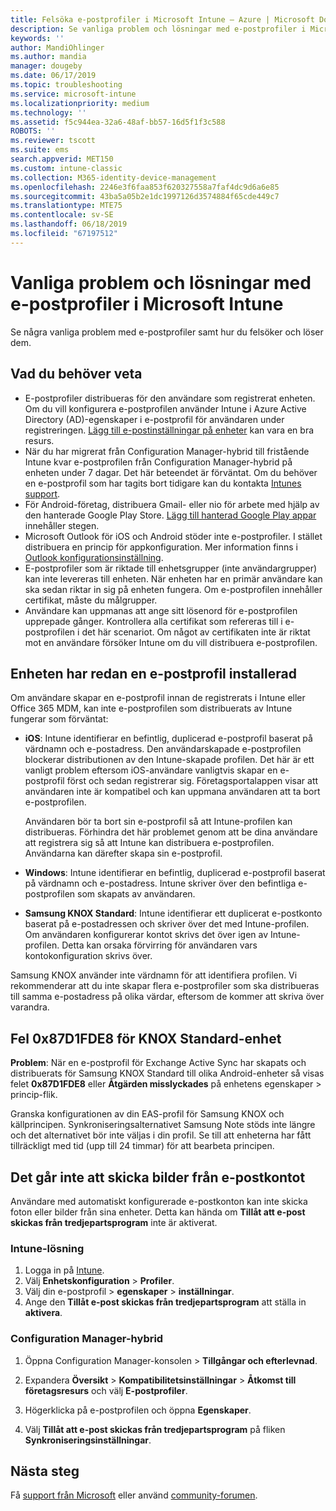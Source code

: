 ```yaml
---
title: Felsöka e-postprofiler i Microsoft Intune – Azure | Microsoft Docs
description: Se vanliga problem och lösningar med e-postprofiler i Microsoft Intune, inklusive duplicerade e-postprofiler och fel på Samsung KNOX Standard Android-enheter.
keywords: ''
author: MandiOhlinger
ms.author: mandia
manager: dougeby
ms.date: 06/17/2019
ms.topic: troubleshooting
ms.service: microsoft-intune
ms.localizationpriority: medium
ms.technology: ''
ms.assetid: f5c944ea-32a6-48af-bb57-16d5f1f3c588
ROBOTS: ''
ms.reviewer: tscott
ms.suite: ems
search.appverid: MET150
ms.custom: intune-classic
ms.collection: M365-identity-device-management
ms.openlocfilehash: 2246e3f6faa853f620327558a7faf4dc9d6a6e85
ms.sourcegitcommit: 43ba5a05b2e1dc1997126d3574884f65cde449c7
ms.translationtype: MTE75
ms.contentlocale: sv-SE
ms.lasthandoff: 06/18/2019
ms.locfileid: "67197512"
---
```

# <a name="common-issues-and-resolutions-with-email-profiles-in-microsoft-intune"></a>Vanliga problem och lösningar med e-postprofiler i Microsoft Intune

Se några vanliga problem med e-postprofiler samt hur du felsöker och löser dem.

## <a name="what-you-need-to-know"></a>Vad du behöver veta

- E-postprofiler distribueras för den användare som registrerat enheten. Om du vill konfigurera e-postprofilen använder Intune i Azure Active Directory (AD)-egenskaper i e-postprofil för användaren under registreringen. [Lägg till e-postinställningar på enheter](email-settings-configure.md) kan vara en bra resurs.
- När du har migrerat från Configuration Manager-hybrid till fristående Intune kvar e-postprofilen från Configuration Manager-hybrid på enheten under 7 dagar. Det här beteendet är förväntat. Om du behöver en e-postprofil som har tagits bort tidigare kan du kontakta [Intunes support](get-support.md).
- För Android-företag, distribuera Gmail- eller nio för arbete med hjälp av den hanterade Google Play Store. [Lägg till hanterad Google Play appar](apps-add-android-for-work.md) innehåller stegen.
- Microsoft Outlook för iOS och Android stöder inte e-postprofiler. I stället distribuera en princip för appkonfiguration. Mer information finns i [Outlook konfigurationsinställning](app-configuration-policies-outlook.md).
- E-postprofiler som är riktade till enhetsgrupper (inte användargrupper) kan inte levereras till enheten. När enheten har en primär användare kan ska sedan riktar in sig på enheten fungera. Om e-postprofilen innehåller certifikat, måste du målgrupper.
- Användare kan uppmanas att ange sitt lösenord för e-postprofilen upprepade gånger. Kontrollera alla certifikat som refereras till i e-postprofilen i det här scenariot. Om något av certifikaten inte är riktat mot en användare försöker Intune om du vill distribuera e-postprofilen.

## <a name="device-already-has-an-email-profile-installed"></a>Enheten har redan en e-postprofil installerad

Om användare skapar en e-postprofil innan de registrerats i Intune eller Office 365 MDM, kan inte e-postprofilen som distribuerats av Intune fungerar som förväntat:

- **iOS**: Intune identifierar en befintlig, duplicerad e-postprofil baserat på värdnamn och e-postadress. Den användarskapade e-postprofilen blockerar distributionen av den Intune-skapade profilen. Det här är ett vanligt problem eftersom iOS-användare vanligtvis skapar en e-postprofil först och sedan registrerar sig. Företagsportalappen visar att användaren inte är kompatibel och kan uppmana användaren att ta bort e-postprofilen.

  Användaren bör ta bort sin e-postprofil så att Intune-profilen kan distribueras. Förhindra det här problemet genom att be dina användare att registrera sig så att Intune kan distribuera e-postprofilen. Användarna kan därefter skapa sin e-postprofil.

- **Windows**: Intune identifierar en befintlig, duplicerad e-postprofil baserat på värdnamn och e-postadress. Intune skriver över den befintliga e-postprofilen som skapats av användaren.

- **Samsung KNOX Standard**: Intune identifierar ett duplicerat e-postkonto baserat på e-postadressen och skriver över det med Intune-profilen. Om användaren konfigurerar kontot skrivs det över igen av Intune-profilen. Detta kan orsaka förvirring för användaren vars kontokonfiguration skrivs över.

Samsung KNOX använder inte värdnamn för att identifiera profilen. Vi rekommenderar att du inte skapar flera e-postprofiler som ska distribueras till samma e-postadress på olika värdar, eftersom de kommer att skriva över varandra.

## <a name="error-0x87d1fde8-for-knox-standard-device"></a>Fel 0x87D1FDE8 för KNOX Standard-enhet

**Problem**: När en e-postprofil för Exchange Active Sync har skapats och distribuerats för Samsung KNOX Standard till olika Android-enheter så visas felet **0x87D1FDE8** eller **Åtgärden misslyckades** på enhetens egenskaper > princip-flik.

Granska konfigurationen av din EAS-profil för Samsung KNOX och källprincipen. Synkroniseringsalternativet Samsung Note stöds inte längre och det alternativet bör inte väljas i din profil. Se till att enheterna har fått tillräckligt med tid (upp till 24 timmar) för att bearbeta principen.

## <a name="unable-to-send-images-from--email-account"></a>Det går inte att skicka bilder från e-postkontot

Användare med automatiskt konfigurerade e-postkonton kan inte skicka foton eller bilder från sina enheter. Detta kan hända om **Tillåt att e-post skickas från tredjepartsprogram** inte är aktiverat.

### <a name="intune-solution"></a>Intune-lösning

1. Logga in på [Intune](https://go.microsoft.com/fwlink/?linkid=2090973).
2. Välj **Enhetskonfiguration** > **Profiler**.
3. Välj din e-postprofil > **egenskaper** > **inställningar**.
4. Ange den **Tillåt e-post skickas från tredjepartsprogram** att ställa in **aktivera**.

### <a name="configuration-manager-hybrid"></a>Configuration Manager-hybrid

1. Öppna Configuration Manager-konsolen > **Tillgångar och efterlevnad**.

2. Expandera **Översikt** > **Kompatibilitetsinställningar** > **Åtkomst till företagsresurs** och välj **E-postprofiler**.

3. Högerklicka på e-postprofilen och öppna **Egenskaper**.

4. Välj **Tillåt att e-post skickas från tredjepartsprogram** på fliken **Synkroniseringsinställningar**.

## <a name="next-steps"></a>Nästa steg

Få [support från Microsoft](get-support.md) eller använd [community-forumen](https://social.technet.microsoft.com/Forums/en-US/home?category=microsoftintune).
